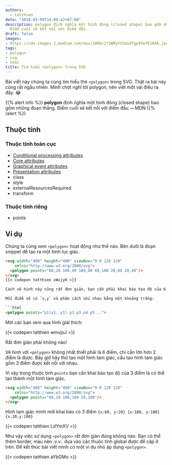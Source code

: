 ```yaml
---
authors:
  - tatthien
date: "2018-03-09T14:09:42+07:00"
description: polygon định nghĩa một hình đóng (closed shape) bao gồm những đoạn thẳng.
  Điểm cuối sẽ kết nối với điểm đầu.
draft: false
images:
- https://cdn-images-1.medium.com/max/1000/1*3WMyVChdsdfgp9YmfE104A.jpeg
tags:
- polygon
- svg
- html
title: Tìm hiểu <polygon> trong SVG
---
```


Bài viết này chúng ta cùng tìm hiểu thẻ `<polygon>` trong SVG. Thật ra bài này cũng rất ngẫu nhiên. Mình chợt nghĩ tới polygon, nên viết một vài điều ra đây. 😂

{{% alert info %}}
**polygon** định nghĩa một hình đóng (closed shape) bao gồm những đoạn thẳng. Điểm cuối sẽ kết nối với điểm đầu. — MDN
{{% /alert %}}

## Thuộc tính
### Thuộc tính toàn cục

- [Conditional processing attributes](https://developer.mozilla.org/en-US/docs/Web/SVG/Attribute#Conditional_processing_attributes)
- [Core attributes](https://developer.mozilla.org/en-US/docs/Web/SVG/Attribute#Core_attributes)
- [Graphical event attributes](https://developer.mozilla.org/en-US/docs/Web/SVG/Attribute#Graphical_event_attributes)
- [Presentation attributes](https://developer.mozilla.org/en-US/docs/Web/SVG/Attribute#Presentation_attributes)
- class
- style
- externalResourcesRequired
- transform

### Thuộc tính riêng

- points

## Ví dụ

Chúng ta cùng xem `<polygon>` hoạt động như thế nào. Bên dưới là đoạn snippet để tạo ra một hình lục giác.

```html
<svg width="400" height="400" viewBox="0 0 120 120"
    xmlns="http://www.w3.org/2000/svg">
  <polygon points="60,20 100,40 100,80 60,100 20,80 20,40"/>
</svg>
{{< codepen tatthien xWxjyK >}}

Cách vẽ hình này cũng rất đơn giản, bạn cần phải khai báo tọa độ của 6 điểm gồm có `x,y` trong thuộc tính `points`.

Mỗi điểm sẽ có `x,y` và phân cách với nhau bằng một khoảng trắng:

```html
<polygon points="p1(x1, y1) p2 p3 p4 p5...">
```

Mời các bạn xem qua hình giải thích:

{{< codepen tatthien wmvjoJ >}}

Rất đơn giản phải không nào!

Vẽ hình với `<polygon>` không nhất thiết phải là 6 điểm, chỉ cần lớn hơn 2 điểm là được. Bây giờ hãy thử tạo một hình tam giác, cấu tạo hình tam giác gồm 3 điểm được kết nối với nhau.

Vì vậy trong thuộc tính `points` bạn cần khai báo tạo độ của 3 điểm là có thể tạo thành một hình tam giác.

```html
<svg width="400" height="400" viewBox="0 0 120 120"
    xmlns="http://www.w3.org/2000/svg">
  <polygon points="60,20 100,100 20,100"/>
</svg>
```

Hình tam giác mình mới khai báo có 3 điểm `{x:60, y:20} {x:100, y:100} {x:20,y:100}`

{{< codepen tatthien LdYmXV >}}

Như vậy việc sử dụng `<polygon>` rất đơn giản đúng không nào. Bạn có thể thêm border, màu nên .v.v.. dựa vào các thuộc tính global được đề cập ở trên. Để kết thúc bài viết mình có một ví dụ nhỏ áp dụng `<polygon>`.

{{< codepen tatthien aYbGMo >}}
